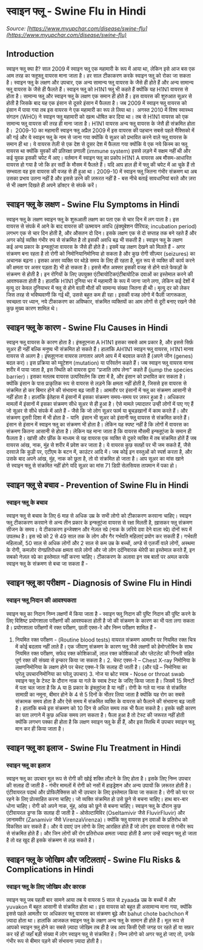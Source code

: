 # स्वाइन फ्लू - Swine Flu in Hindi
_Source: [https://www.myupchar.com/disease/swine-flu](https://www.myupchar.com/disease/swine-flu)_

## Introduction
स्वाइन फ्लू क्या है?
साल 2009 में स्वाइन फ्लू एक महामारी के रूप में आया था, लेकिन इसे आज बस एक आम तरह का फ्लूफ्लू वायरस माना जाता है। हर साल टीकाकरण करके स्वाइन फ्लू को रोका जा सकता है। स्वाइन फ्लू के लक्षण और उपचार, एक अन्य सामान्य फ्लू वायरस के जैसे ही होते हैं और अन्य सामान्य फ्लू वायरस के जैसे ही फैलते हैं।
स्वाइन फ्लू को H1N1 फ्लू भी कहते हैं क्योंकि यह H1N1 वायरस से होता है। सामान्य फ्लू और स्वाइन फ्लू के लक्षण एक समान ही होते हैं। इस वायरस की शुरुआत सूअर से होती है जिसके बाद यह एक इंसान से दूसरे इंसान में फैलता है। जब 2009 में स्वाइन फ्लू वायरस को इंसान में पाया गया तब इस वायरस ने एक महामारी का रूप ले लिया था। 
अगस्त 2010 में विश्व स्वास्थ्य संगठन (WHO) ने स्वाइन फ्लू महामारी को खत्म धोषित कर दिया था। तब से H1N1 वायरस को एक सामान्य फ्लू वायरस की तरह ही माना जाता है। H1N1 वायरस अन्य फ्लू वायरस के जेसै ही संक्रमित होता है। 
2009-10 का महामारी स्वाइन फ्लू
अप्रैल 2009 में इस वायरस की पहचान सबसे पहले मैक्सिको में की गई और ये स्वाइन फ्लू के नाम से जाना गया क्योंकि ये सुअर को प्रभावित करने वाले फ्लू वायरस के समान ही था। ये वायरस तेज़ी से एक देश से दूसर देश में फैलता गया क्योंकि ये एक नये किस्म का फ्लू वायरस था क्योंकि युवकों की प्रतिरक्षा प्रणाली (immune system) इससे लड़ने में सक्षम नहीं थी और कई युवक इसकी चपेट में आए।
वर्तमान में स्वाइन फ्लू का प्रकोप
H1N1 A वायरस अब मौसम-आधारित वायरस हो गया है जो कि हर सर्दी के मौसम में फैलते हैं। यदि आप हाल ही में फ्लू की चपेट में आ चुके हैं तो सम्भवता वह इस वायरस की वजह से ही हुआ था।
2009-10 में स्वाइन फ्लू जितना गंभीर संक्रमण था अब उसका प्रभाव उतना नहीं है और इससे डरने की ज़रूरत नहीं है - बस नीचे बताई सावधानियां बरते और ज़रा से भी लक्षण दिखते ही अपने डॉक्टर से संपर्क करें।

## स्वाइन फ्लू के लक्षण - Swine Flu Symptoms in Hindi
स्वाइन फ्लू के लक्षण
स्वाइन फ्लू के शुरूआती लक्षण का पता एक से चार दिन में लग पाता है। इस वायरस से संपर्क में आने के बाद वायरस की ऊष्मायन अवधि (इंक्युबेशन पीरियड; incubation period) लगभग एक से चार दिन होती है, और औसतन दो दिन। इसके लक्षण एक से दो सप्ताह तक बने रहते हैं और अगर कोई व्यक्ति गंभीर रुप से संक्रमित है तो इसकी अवधि बढ़ भी सकती है।
स्वाइन फ्लू के लक्षण कई अन्य प्रकार के इन्फ्लूएंजा वायरस के जैसे ही होते है। इसमें यह लक्षण देखने को मिलते हैं -
अगर संक्रमण बना रहता है तो रोगी को निमोनियानिमोनिया हो सकता है और कुछ रोगी सीज़्यर (seizures) का अचानक बढ़ना। इसका असर व्यक्ति पर थोड़े समय के लिए ही रहता है, मूल रूप से व्यक्ति की कार्य करने की क्षमता पर असर पड़ता है) भी हो सकता है। इससे मौत अक्सर इसकी वजह से होने वाले फेफड़ों के संक्रमण से होती है। इन रोगियों के लिए उपयुक्त एंटीबायोटिकएंटीबायोटिक दवाओं का इस्तेमाल करने की आवश्यकता होती है।
हालांकि H1N1 दुनिया भर में महामारी के रूप में जाना जाने लगा, लेकिन कई देशों में मृत्यु दर केवल दुनियाभर में फ्लू से होने वाली मौतों की सामान्य संख्या जितना ही थी। मृत्यु दर को लेकर जिस तरह से भविष्यवाणी कि गई थी, उससे बहुत कम ही रहा। इसकी वजह लोगो में फैली जागरूकता, स्वच्छता पर ध्यान, नये टीकाकरण का अविष्कार, संक्रमित व्यक्तियों का आम लोगों से दूरी बनाए रखने जैसे कुछ मुख्य कारण शामिल थे।

## स्वाइन फ्लू के कारण - Swine Flu Causes in Hindi
स्वाइन फ्लू वायरस के कारण होता है। इंफ्लूएनजा A H1N1 इसका सबसे आम प्रकार है, और इससे सिर्फ़ सूअर ही नहीं बल्कि मनुष्य भी संक्रमित हो सकते हैं। हालांकि AH1N1 स्वाइन फ्लू वायरस, H1N1 मानव वायरस से अलग है।
इंफ्लूएनजा वायरस लगातार अपने आप में में बदवाल करते हैं (अपने जीन (genes) बदल कर)। इस प्रक्रिया को म्यूटेशन (mutation) या परिवर्तन कहते हैं। जब स्वाइन फ्लू वायरस मानव शरीर में पाया जाता है, इस स्थिति को वायरस द्वारा "प्रजाति लांघ लेना" कहते हैं (jump the species barrier)। इसका मतलब वायरस उत्परिवर्तन कि दशा में है, और इंसान को प्रभावित कर सकता है। क्योंकि इंसान के पास प्राकृतिक रूप से वायरस से लड़ने कि क्षमता नहीं होती है, जिससे इस वायरस से संक्रमित हो कर बिमार होने की संभावना बढ़ जाती है।
आमतौर पर इंसानों में फ्लू का संक्रमण आसानी से नहीं होता है। हालांकि ईतेहास में इंसानों में इसका संक्रमण समय-समय पर ज़रूर हुआ है। अधिकतर मामलों में इंसानों में इसका संक्रमण सीधे सूअर से ही हुआ है। ऐसे मामले ज़्यादातर उन्ही लोगों में पाए गए हैं जो सूअर से सीधे संपर्क में आते हैं - जैसे कि जो लोग सूअर फार्म या बूचड़खानों में काम करते हैं। और संक्रमण दूसरी दिशा में भी होता है - यानि  इंसान भी सूअर को इंसानी फ्लू वायरस से संक्रमित करते हैं।
इंसान से इंसान में स्वाइन फ्लू का संक्रमण भी होता है। लेकिन यह स्पष्ट नहीं है कि लोगों में वायरस का संक्रमण कितना आसानी से होता है। लेकिन यह माना जाता है कि वायरस मौसमी इन्फ्लूएंजा के समान ही फैलता है। खांसी और छींक के माध्यम से यह वायरस एक व्यक्ति से दूसरे व्यक्ति में तब संक्रमित होतें हैं जब वायरस आंख, नाक, मुंह से शरीर में प्रवेश कर जाता है। ये वायरस कुछ सतहों पर भी जम सकते हैं, जैसे दरवाज़े कि कुड़ी पर, एटीएम के बटन में, काउंटर आदि में। जब कोई इन वस्तुओं को स्पर्श करता है, और उसके बाद अपने आंख, मुंह, नाक को छूता है, तो वो संक्रमित हो जाता है।
आप सूअर का मांस खाने से स्वाइन फ्लू से संक्रमित नहीं होगे यदि सूअर का मांस 71 डिग्री सेलसियस तापमान में पका हो।

## स्वाइन फ्लू से बचाव - Prevention of Swine Flu in Hindi
### स्वाइन फ्लू के बचाव
स्वाइन फ्लू से बचाव के लिए 6 माह से अधिक उम्र के सभी लोगो को टीकाकरण करवाना चाहिए। स्वाइन फ्लू टीकाकरण करवाने से अन्य तीन प्रकार के इन्फ्लूएंजा वायरस से रक्षा मिलती है, ख़ासकर फ्लू संक्रमण सीजन के समय।
ये टीकाकरण इन्जेक्शन और नेज़ल स्प्रे (नाक के ज़रिये दवा देने वाला स्प्रे) दोनों रूप में उपलब्ध है। इस स्प्रे को 2 से 49 साल तक के लोग और गैर गर्भवति महिलाएं प्रयोग कर सकती हैं। गर्भवती महिलाओं, 50 साल से अधिक लोगों और 2 साल से कम उम्र के बच्चों, अण्डे से एलर्जी वाले लोगों, अस्थमा के रोगी, कमज़ोर रोगप्रतिरोधक क्षमता वाले लोगों और जो लोग दर्दनिवारक थेरेपी का इस्तेमाल करते हैं, इन सबको नेज़ल स्प्रे का इस्तेमाल नहीं करना चाहिए।
टीकाकरण के अलावा इन सब बातों पर अमल करके स्वाइन फ्लू के संक्रमण से बचा जा सकता हैं -

## स्वाइन फ्लू का परीक्षण - Diagnosis of Swine Flu in Hindi
### स्वाइन फ्लू निदान की आवश्यकता
स्वाइन फ्लू का निदान निम्न लक्षणों में किया जाता है -
स्वाइन फ्लू निदान की पुष्टि
निदान की पुष्टि करने के लिए विशिष्ट प्रयोगशाला परीक्षणों की आवश्यकता होती है जो की संक्रमण के कारण का भी पता लगा सकता है। प्रयोगशाला परीक्षणों में रक्त परीक्षण, छाती एक्स-रे और निम्न परीक्षण शामिल हैं -
1. नियमित रक्त परीक्षण - (Routine blood tests)
वायरल संक्रमण आमतौर पर नियमित रक्त चित्र में कोई बदलाव नहीं लाते हैं। एक जीवाणु संक्रमण के कारण फ्लू जैसे लक्षणों को हेमोग्लोबिन के साथ नियमित रक्त परीक्षण, सफेद रक्त कोशिकाओं, लाल रक्त कोशिकाओं और प्लेटलेट की गिनती सहित पूर्ण रक्त की संख्या से इन्कार किया जा सकता है।
2. चेस्ट एक्स-रे – Chest X-ray
निमोनिया के लक्षणनिमोनिया के लक्षण होने पर चेस्ट एक्स-रे कि सलाह दी जाती है। (और पढ़ें – निमोनिया का घरेलू उपचारनिमोनिया का घरेलू उपचार)
3. नोज या थ्रोट स्वाब - Nose or throat swab
स्वाइन फ्लू के टेस्ट के दौरान नाक या गले के स्वाब टेस्ट के जरिए किया जाता है। जिसमें 15 मिनटों में पता चल जाता है कि A या B प्रकार के इंफ्लुएंजा है या नहीं। रोगी के गले या नाक से संक्रमित सामाग्री का नमूना, बीमार होने के 4 से 5 दिनों के भीतर लिया जाता है क्योंकि यह रोग का सबसे संक्रामक समय होता है और ऐसे समय में संक्रमित व्यक्ति के वायरस को फैलाने की संभावना बढ़ जाती है। हालांकि बच्चे इस संक्रमण को 10 दिन से अधित समय तक भी फैला सकते है। इसके सही कारण का पता लगाने में कुछ अधिक समय लग सकता है।
फैला हुआ है तो टेस्ट की जरूरत नहीं होती क्योंकि लगभग पक्का ही होता है कि लक्षण स्वाइन फ्लू के ही हैं, और इस स्तिथि में उपचार स्वाइन फ्लू मान कर ही किया जाता है।

## स्वाइन फ्लू का इलाज - Swine Flu Treatment in Hindi
### स्वाइन फ्लू का इलाज
स्वाइन फ्लू का उपचार मूल रूप से रोगी की खोई शक्ति लौटने के लिए होता है। इसके लिए निम्न उपचार की सलाह दी जाती है -
गंभीर मामलों में रोगी को नसों में हाइड्रेशन और अन्य उपायों कि ज़रूरत होती है। एंटीवायरल पदार्थ और प्रोफिलैक्सिस को भी उपचार के लिए इस्तेमाल किया जा सकता है।
रोगी को घर पर रहने के लिए प्रोत्साहित करना चाहिए। जो व्यक्ति संक्रमित हो उसे छूने से बचना चाहिए। हाथ बार-बार धोना चाहिए। रोगी को अपने नाक, मुंह, आंख को छूने से बचना चाहिए।
स्वाइन फ्लू के दौरान कुछ एंटीवायरल ड्रग्स कि सलाह दी जाती है - ओसेल्टामिविर (Oseltamivir जैसे FluvirFluvir) और ज़ानामवीर (Zanamivir जैसे VirenzaVirenza)। क्योंकि फ्लू वायरस इन दवाओं के प्रतिरोध को विकसित कर सकते हैं। और ये दवाएं उन लोगो के लिए आरक्षित होते हैं जो लोग इस वायरस से गंभीर रूप से संक्रमित होते हैं। और जिन लोगों की रोग प्रतिरोधक क्षमता ज्यादा होती है अगर उन्हें स्वाइन फ्लू हो जाता है तो वह खुद ही इसके संक्रमण से लड़ सकते है।

## स्वाइन फ्लू के जोखिम और जटिलताएं - Swine Flu Risks & Complications in Hindi
### स्वाइन फ्लू के लिए जोखिम और कारक
स्वाइन फ्लू जब पहली बार सामने आया तब ये वायरस 5 साल से zyaada उम्र के बच्चों में और yuvakon में बहुत आसानी से संक्रमित होता था। इस वायरस को बहुत ही असामान्य माना गया, क्योंकि इससे पहले आमतौर पर अधिकतर फ्लू वायरस का संक्रमण बूढ़े और bahut chote bachchon में ज़्यादा होता था। हालांकि आजकल स्वाइन फ्लू के लक्षण अन्य फ्लू के सामान ही होते हैं। मूल रूप से आपको स्वाइन फ़्लू होने का सबसे ज़्यादा जोखिम तब ही है जब आप किसी ऐसी जगह पर रहते हों या सफ़र कर रहें हों जहाँ बड़ी संख्या में लोग स्वाइन फ्लू से संक्रमित हें।
निम्न लोगो को अगर फ्लू हो जाए तो, उनके गंभीर रूप से बीमार पड़ने की संंभावना ज़्यादा होती है।


